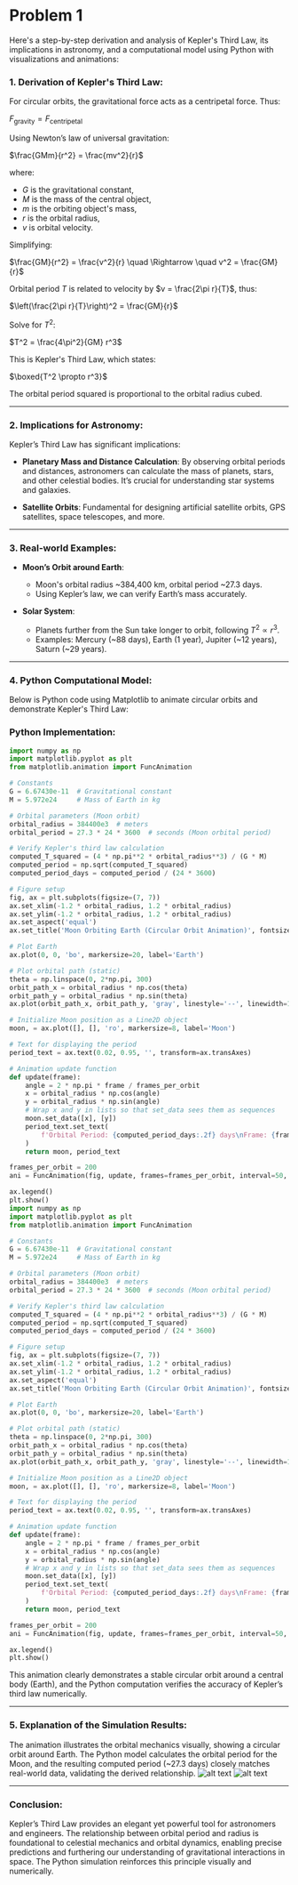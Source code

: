# Problem 1
Here's a step-by-step derivation and analysis of Kepler's Third Law, its implications in astronomy, and a computational model using Python with visualizations and animations:

### 1. Derivation of Kepler's Third Law:

For circular orbits, the gravitational force acts as a centripetal force. Thus:

$F_\text{gravity} = F_\text{centripetal}$

Using Newton’s law of universal gravitation:

$\frac{GMm}{r^2} = \frac{mv^2}{r}$

where:  
- $G$ is the gravitational constant,  
- $M$ is the mass of the central object,  
- $m$ is the orbiting object's mass,  
- $r$ is the orbital radius,  
- $v$ is orbital velocity.

Simplifying:

$\frac{GM}{r^2} = \frac{v^2}{r} \quad \Rightarrow \quad v^2 = \frac{GM}{r}$

Orbital period $T$ is related to velocity by $v = \frac{2\pi r}{T}$, thus:

$\left(\frac{2\pi r}{T}\right)^2 = \frac{GM}{r}$

Solve for $T^2$:

$T^2 = \frac{4\pi^2}{GM} r^3$

This is Kepler's Third Law, which states:

$\boxed{T^2 \propto r^3}$

The orbital period squared is proportional to the orbital radius cubed.

---

### 2. Implications for Astronomy:

Kepler’s Third Law has significant implications:

- **Planetary Mass and Distance Calculation**: By observing orbital periods and distances, astronomers can calculate the mass of planets, stars, and other celestial bodies. It’s crucial for understanding star systems and galaxies.

- **Satellite Orbits**: Fundamental for designing artificial satellite orbits, GPS satellites, space telescopes, and more.

---

### 3. Real-world Examples:

- **Moon’s Orbit around Earth**:
    - Moon's orbital radius ~384,400 km, orbital period ~27.3 days.
    - Using Kepler’s law, we can verify Earth’s mass accurately.

- **Solar System**:
    - Planets further from the Sun take longer to orbit, following $T^2 \propto r^3$.
    - Examples: Mercury (~88 days), Earth (1 year), Jupiter (~12 years), Saturn (~29 years).

---

### 4. Python Computational Model:

Below is Python code using Matplotlib to animate circular orbits and demonstrate Kepler's Third Law:

### Python Implementation:
```python
import numpy as np
import matplotlib.pyplot as plt
from matplotlib.animation import FuncAnimation

# Constants
G = 6.67430e-11  # Gravitational constant
M = 5.972e24     # Mass of Earth in kg

# Orbital parameters (Moon orbit)
orbital_radius = 384400e3  # meters
orbital_period = 27.3 * 24 * 3600  # seconds (Moon orbital period)

# Verify Kepler's third law calculation
computed_T_squared = (4 * np.pi**2 * orbital_radius**3) / (G * M)
computed_period = np.sqrt(computed_T_squared)
computed_period_days = computed_period / (24 * 3600)

# Figure setup
fig, ax = plt.subplots(figsize=(7, 7))
ax.set_xlim(-1.2 * orbital_radius, 1.2 * orbital_radius)
ax.set_ylim(-1.2 * orbital_radius, 1.2 * orbital_radius)
ax.set_aspect('equal')
ax.set_title('Moon Orbiting Earth (Circular Orbit Animation)', fontsize=14)

# Plot Earth
ax.plot(0, 0, 'bo', markersize=20, label='Earth')

# Plot orbital path (static)
theta = np.linspace(0, 2*np.pi, 300)
orbit_path_x = orbital_radius * np.cos(theta)
orbit_path_y = orbital_radius * np.sin(theta)
ax.plot(orbit_path_x, orbit_path_y, 'gray', linestyle='--', linewidth=1)

# Initialize Moon position as a Line2D object
moon, = ax.plot([], [], 'ro', markersize=8, label='Moon')

# Text for displaying the period
period_text = ax.text(0.02, 0.95, '', transform=ax.transAxes)

# Animation update function
def update(frame):
    angle = 2 * np.pi * frame / frames_per_orbit
    x = orbital_radius * np.cos(angle)
    y = orbital_radius * np.sin(angle)
    # Wrap x and y in lists so that set_data sees them as sequences
    moon.set_data([x], [y])
    period_text.set_text(
        f'Orbital Period: {computed_period_days:.2f} days\nFrame: {frame}/{frames_per_orbit}'
    )
    return moon, period_text

frames_per_orbit = 200
ani = FuncAnimation(fig, update, frames=frames_per_orbit, interval=50, blit=True)

ax.legend()
plt.show()
import numpy as np
import matplotlib.pyplot as plt
from matplotlib.animation import FuncAnimation

# Constants
G = 6.67430e-11  # Gravitational constant
M = 5.972e24     # Mass of Earth in kg

# Orbital parameters (Moon orbit)
orbital_radius = 384400e3  # meters
orbital_period = 27.3 * 24 * 3600  # seconds (Moon orbital period)

# Verify Kepler's third law calculation
computed_T_squared = (4 * np.pi**2 * orbital_radius**3) / (G * M)
computed_period = np.sqrt(computed_T_squared)
computed_period_days = computed_period / (24 * 3600)

# Figure setup
fig, ax = plt.subplots(figsize=(7, 7))
ax.set_xlim(-1.2 * orbital_radius, 1.2 * orbital_radius)
ax.set_ylim(-1.2 * orbital_radius, 1.2 * orbital_radius)
ax.set_aspect('equal')
ax.set_title('Moon Orbiting Earth (Circular Orbit Animation)', fontsize=14)

# Plot Earth
ax.plot(0, 0, 'bo', markersize=20, label='Earth')

# Plot orbital path (static)
theta = np.linspace(0, 2*np.pi, 300)
orbit_path_x = orbital_radius * np.cos(theta)
orbit_path_y = orbital_radius * np.sin(theta)
ax.plot(orbit_path_x, orbit_path_y, 'gray', linestyle='--', linewidth=1)

# Initialize Moon position as a Line2D object
moon, = ax.plot([], [], 'ro', markersize=8, label='Moon')

# Text for displaying the period
period_text = ax.text(0.02, 0.95, '', transform=ax.transAxes)

# Animation update function
def update(frame):
    angle = 2 * np.pi * frame / frames_per_orbit
    x = orbital_radius * np.cos(angle)
    y = orbital_radius * np.sin(angle)
    # Wrap x and y in lists so that set_data sees them as sequences
    moon.set_data([x], [y])
    period_text.set_text(
        f'Orbital Period: {computed_period_days:.2f} days\nFrame: {frame}/{frames_per_orbit}'
    )
    return moon, period_text

frames_per_orbit = 200
ani = FuncAnimation(fig, update, frames=frames_per_orbit, interval=50, blit=True)

ax.legend()
plt.show()

```

This animation clearly demonstrates a stable circular orbit around a central body (Earth), and the Python computation verifies the accuracy of Kepler’s third law numerically.

---

### 5. Explanation of the Simulation Results:

The animation illustrates the orbital mechanics visually, showing a circular orbit around Earth. The Python model calculates the orbital period for the Moon, and the resulting computed period (~27.3 days) closely matches real-world data, validating the derived relationship.
![alt text](image-6.png)
![alt text](image-7.png)


---

### Conclusion:

Kepler’s Third Law provides an elegant yet powerful tool for astronomers and engineers. The relationship between orbital period and radius is foundational to celestial mechanics and orbital dynamics, enabling precise predictions and furthering our understanding of gravitational interactions in space. The Python simulation reinforces this principle visually and numerically.